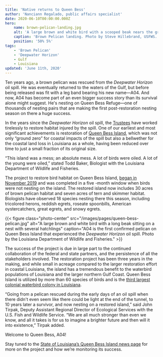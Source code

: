 ```yaml
---
title: 'Native returns to Queen Bess'
author: 'Nanciann Regalado, public affairs specialist'
date: 2020-06-10T00:00:00.000Z
hero:
    name: brown-pelican-landing.jpg
    alt: 'A large brown and white bird with a scooped beak nears the ground for a landing'
    caption: 'Brown Pelican landing. Photo by Steve Hillebrand, USFWS.'
    position: '50% 5%'
tags:
    - 'Brown Pelican'
    - 'Deepwater Horizon'
    - Gulf
    - Louisiana
updated: 'June 11th, 2020'
---
```


Ten years ago, a brown pelican was rescued from the *Deepwater Horizon* oil spill. He was eventually returned to the waters of the Gulf, but before being released was fit with a leg band bearing his new name—A04. And now, A04 has become part of an even bigger success story than its survival alone might suggest. He's nesting on Queen Bess Refuge—one of thousands of nesting pairs that are making the first post-restoration nesting season on there a huge success.

In the years since the *Deepwater Horizon* oil spill, the [Trustees](https://www.gulfspillrestoration.noaa.gov/co-trustees) have worked tirelessly to restore habitat injured by the spill. One of our earliest and most significant achievements is restoration of [Queen Bess Island](https://www.gulfspillrestoration.noaa.gov/2020/02/queen-bess-island-restored-time-nesting-season), which was not only “ground zero” for coastal impacts of the spill but also a bellwether for the coastal land loss in Louisiana as a whole, having been reduced over time to just a small fraction of its original size.

“This island was a mess; an absolute mess. A lot of birds were oiled. A lot of the young were oiled,” stated Todd Baker, Biologist with the Louisiana Department of Wildlife and Fisheries.

The project to restore bird habitat on Queen Bess Island, [began in November 2019](https://www.gulfspillrestoration.noaa.gov/2019/11/restoration-queen-bess-island-s-critical-brown-pelican-habitat-underway) and was completed in a five -month window when birds were not nesting on the island. The restored island now includes 30 acres of brown pelican habitat and seven acres of tern and skimmer habitat. Biologists have observed 18 species nesting there this season, including tricolored herons, reddish egrets, roseate spoonbills, American oystercatchers, great egrets, and snowy egrets.

{{< figure class="photo-center" src="/images/pages/queen-bess-pelican.jpg" alt="A large brown and white bird with a long beak sitting on a nest with several hatchlings" caption="A04 is the first confirmed pelican on Queen Bess Island that experienced the *Deepwater Horizon* oil spill. Photo by the Louisiana Department of Wildlife and Fisheries." >}}

The success of the project is due in large part to the continued collaboration of the federal and state partners, and the persistence of all the stakeholders involved. The restoration project has been three years in the making, and while small in acreage compared to the larger restoration effort in coastal Louisiana, the island has a tremendous benefit to the waterbird populations of Louisiana and the larger northern Gulf Coast. Queen Bess Island is utilized by more than 60 species of birds and is the [third largest colonial waterbird colony in Louisiana](https://www.gulfspillrestoration.noaa.gov/2018/09/island-restoration-project-expected-play-key-role-future-brown-pelican).

“Going from a pelican rescued during the early days of an oil spill when there didn't even seem like there could be light at the end of the tunnel, to 10 years later a survivor, and now nesting on a restored island,” said John Tirpak, Deputy Assistant Regional Director of Ecological Services with the U.S. Fish and Wildlife Service. “We are all much stronger than even we know, and all it takes is for us to imagine a brighter future and then will it into existence,” Tirpak added.

Welcome to Queen Bess, A04!

Stay tuned to the [State of Louisiana’s Queen Bess Island news page](http://coastal.la.gov/news/queen-bess/) for more on the project and how we’re monitoring its success.